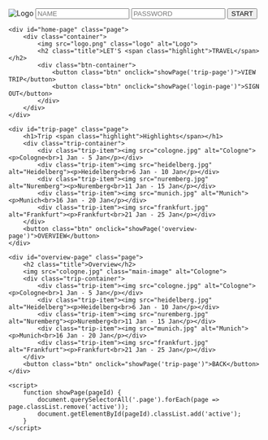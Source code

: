 
<!DOCTYPE html>
<html lang="en">
<head>
    <meta charset="UTF-8">
    <meta name="viewport" content="width=device-width, initial-scale=1.0">
    <title>Travel Planner</title>
    <link rel="stylesheet" href="styles.css">
</head>
<body>
    <div id="login-page" class="page active">
        <div class="container">
            <img src="logo.png" class="logo" alt="Logo">
            <input type="text" placeholder="NAME" class="input-field">
            <input type="password" placeholder="PASSWORD" class="input-field">
            <button class="btn" onclick="showPage('home-page')">START</button>
        </div>
    </div>

    <div id="home-page" class="page">
        <div class="container">
            <img src="logo.png" class="logo" alt="Logo">
            <h2 class="title">LET'S <span class="highlight">TRAVEL</span></h2>
            <div class="btn-container">
                <button class="btn" onclick="showPage('trip-page')">VIEW TRIP</button>
                <button class="btn" onclick="showPage('login-page')">SIGN OUT</button>
            </div>
        </div>
    </div>

    <div id="trip-page" class="page">
        <h1>Trip <span class="highlight">Highlights</span></h1>
        <div class="trip-container">
            <div class="trip-item"><img src="cologne.jpg" alt="Cologne"><p>Cologne<br>1 Jan - 5 Jan</p></div>
            <div class="trip-item"><img src="heidelberg.jpg" alt="Heidelberg"><p>Heidelberg<br>6 Jan - 10 Jan</p></div>
            <div class="trip-item"><img src="nuremberg.jpg" alt="Nuremberg"><p>Nuremberg<br>11 Jan - 15 Jan</p></div>
            <div class="trip-item"><img src="munich.jpg" alt="Munich"><p>Munich<br>16 Jan - 20 Jan</p></div>
            <div class="trip-item"><img src="frankfurt.jpg" alt="Frankfurt"><p>Frankfurt<br>21 Jan - 25 Jan</p></div>
        </div>
        <button class="btn" onclick="showPage('overview-page')">OVERVIEW</button>
    </div>

    <div id="overview-page" class="page">
        <h2 class="title">Overview</h2>
        <img src="cologne.jpg" class="main-image" alt="Cologne">
        <div class="trip-container">
            <div class="trip-item"><img src="cologne.jpg" alt="Cologne"><p>Cologne<br>1 Jan - 5 Jan</p></div>
            <div class="trip-item"><img src="heidelberg.jpg" alt="Heidelberg"><p>Heidelberg<br>6 Jan - 10 Jan</p></div>
            <div class="trip-item"><img src="nuremberg.jpg" alt="Nuremberg"><p>Nuremberg<br>11 Jan - 15 Jan</p></div>
            <div class="trip-item"><img src="munich.jpg" alt="Munich"><p>Munich<br>16 Jan - 20 Jan</p></div>
            <div class="trip-item"><img src="frankfurt.jpg" alt="Frankfurt"><p>Frankfurt<br>21 Jan - 25 Jan</p></div>
        </div>
        <button class="btn" onclick="showPage('trip-page')">BACK</button>
    </div>

    <script>
        function showPage(pageId) {
            document.querySelectorAll('.page').forEach(page => page.classList.remove('active'));
            document.getElementById(pageId).classList.add('active');
        }
    </script>
</body>
</html>
